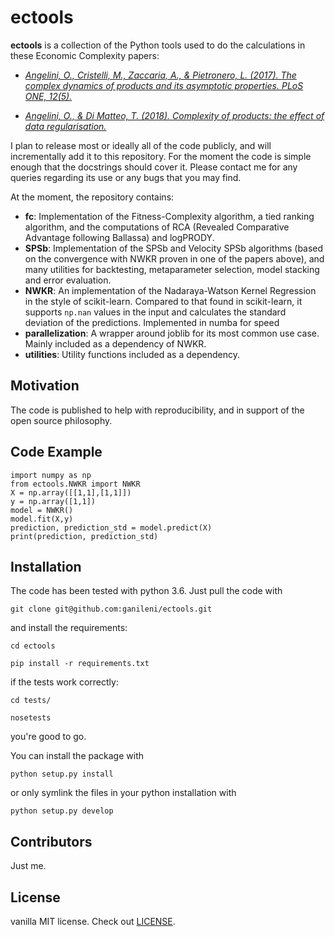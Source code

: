 # ectools

**ectools** is a collection of the Python tools used to do the calculations in these Economic Complexity papers:

- [*Angelini, O., Cristelli, M., Zaccaria, A., & Pietronero, L. (2017). The complex dynamics of products and its asymptotic properties. PLoS ONE, 12(5).*](https://doi.org/10.1371/journal.pone.0177360)
   
- [*Angelini, O., & Di Matteo, T. (2018). Complexity of products: the effect of data regularisation.*](http://arxiv.org/abs/1808.08249)

I plan to release most or ideally all of the code publicly, and will incrementally add it to this repository. For the moment the code is simple enough that the docstrings should cover it.
Please contact me for any queries regarding its use or any bugs that you may find.

At the moment, the repository contains:
- **fc**: Implementation of the Fitness-Complexity algorithm, a tied ranking algorithm, and the computations of RCA (Revealed Comparative Advantage following Ballassa) and logPRODY.
- **SPSb**: Implementation of the SPSb and Velocity SPSb algorithms (based on the convergence with NWKR proven in one of the papers above), and many utilities for backtesting, metaparameter selection, model stacking and error evaluation.
- **NWKR**: An implementation of the Nadaraya-Watson Kernel Regression in the style of scikit-learn.
Compared to that found in scikit-learn, it supports `np.nan` values in the input and calculates the standard deviation of the predictions.
Implemented in numba for speed 
- **parallelization**: A wrapper around joblib for its most common use case.
Mainly included as a dependency of NWKR.
- **utilities**: Utility functions included as a dependency.

## Motivation

The code is published to help with reproducibility, and in support of the open source philosophy.

## Code Example
```
import numpy as np
from ectools.NWKR import NWKR
X = np.array([[1,1],[1,1]])
y = np.array([1,1])
model = NWKR()
model.fit(X,y)
prediction, prediction_std = model.predict(X)
print(prediction, prediction_std)
```

## Installation

The code has been tested with python 3.6.
Just pull the code with

`git clone git@github.com:ganileni/ectools.git`

and install the requirements:

`cd ectools`

`pip install -r requirements.txt`

if the tests work correctly:

`cd tests/`

`nosetests`

you're good to go.

You can install the package with

`python setup.py install`

or only symlink the files in your python installation with

`python setup.py develop`

## Contributors

Just me.

## License

vanilla MIT license. Check out [LICENSE](LICENSE).
